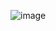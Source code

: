![image](https://github.com/GustavoBatistaDev/microservice-kafka-appointments/assets/102866009/51f1c03f-76e6-4e2c-8449-153c39781a29)
